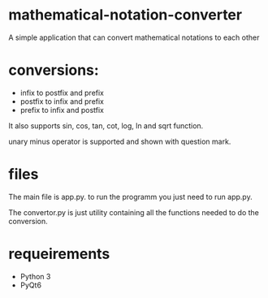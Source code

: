 # mathematical-notation-converter
A simple application that can convert mathematical notations to each other

# conversions:
* infix to postfix and prefix
* postfix to infix and prefix
* prefix to infix and postfix 


It also supports sin, cos, tan, cot, log, ln and sqrt function.

unary minus operator is supported and shown with question mark.

# files
<p> The main file is app.py. to run the programm you just need to run app.py.
  
The convertor.py is just utility containing all the functions needed to do the conversion.
</p>

# requeirements
* Python 3
* PyQt6
